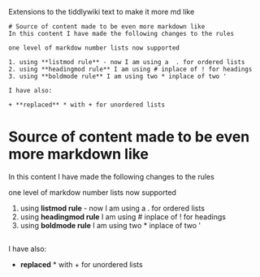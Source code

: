 Extensions to the tiddlywiki text to make it more md like

```
# Source of content made to be even more markdown like
In this content I have made the following changes to the rules

one level of markdow number lists now supported

1. using **listmod rule** - now I am using a  . for ordered lists
2. using **headingmod rule** I am using # inplace of ! for headings
3. using **boldmode rule** I am using two * inplace of two '

I have also:

+ **replaced** * with + for unordered lists
```
# Source of content made to be even more markdown like
In this content I have made the following changes to the rules

one level of markdow number lists now supported

1. using **listmod rule** - now I am using a  . for ordered lists
2. using **headingmod rule** I am using # inplace of ! for headings
3. using **boldmode rule** I am using two * inplace of two '
##
I have also:

+ **replaced** * with + for unordered lists